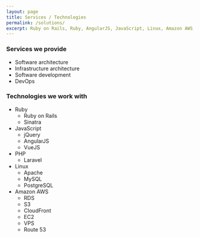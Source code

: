 ```yaml
---
layout: page
title: Services / Technologies
permalink: /solutions/
excerpt: Ruby on Rails, Ruby, AngularJS, JavaScript, Linux, Amazon AWS, Apache, MySQL.
---
```


### Services we provide ###

* Software architecture
* Infrastructure architecture
* Software development
* DevOps

### Technologies we work with ###

* Ruby
  * Ruby on Rails
  * Sinatra
* JavaScript
  * jQuery
  * AngularJS
  * VueJS
* PHP
  * Laravel
* Linux
  * Apache
  * MySQL
  * PostgreSQL
* Amazon AWS
  * RDS
  * S3
  * CloudFront
  * EC2
  * VPS
  * Route 53




